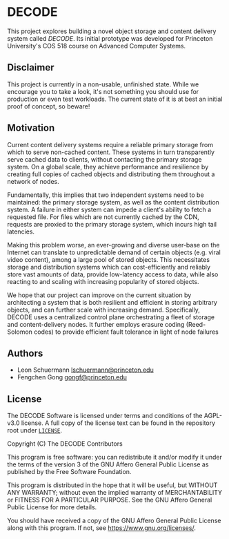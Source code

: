 # DECODE

This project explores building a novel object storage and content delivery
system called _DECODE_. Its initial prototype was developed for Princeton
University's COS 518 course on Advanced Computer Systems.

## Disclaimer

This project is currently in a non-usable, unfinished state. While we encourage
you to take a look, it's not something you should use for production or even
test workloads. The current state of it is at best an initial proof of concept,
so beware!

## Motivation

Current content delivery systems require a reliable primary storage from which
to serve non-cached content. These systems in turn transparently serve cached
data to clients, without contacting the primary storage system. On a global
scale, they achieve performance and resilience by creating full copies of cached
objects and distributing them throughout a network of nodes.

Fundamentally, this implies that two independent systems need to be maintained:
the primary storage system, as well as the content distribution system. A
failure in either system can impede a client's ability to fetch a requested
file. For files which are not currently cached by the CDN, requests are proxied
to the primary storage system, which incurs high tail latencies.

Making this problem worse, an ever-growing and diverse user-base on the Internet
can translate to unpredictable demand of certain objects (e.g. viral video
content), among a large pool of stored objects. This necessitates storage and
distribution systems which can cost-efficiently and reliably store vast amounts
of data, provide low-latency access to data, while also reacting to and scaling
with increasing popularity of stored objects.

We hope that our project can improve on the current situation by architecting a
system that is both resilient and efficient in storing arbitrary objects, and
can further scale with increasing demand. Specifically, DECODE uses a
centralized control plane orchestrating a fleet of storage and content-delivery
nodes. It further employs erasure coding (Reed-Solomon codes) to provide
efficient fault tolerance in light of node failures


## Authors

- Leon Schuermann <lschuermann@princeton.edu>
- Fengchen Gong <gongf@princeton.edu>

## License

The DECODE Software is licensed under terms and conditions of the AGPL-v3.0
license. A full copy of the license text can be found in the repository root
under [`LICENSE`](./LICENSE).

Copyright (C) The DECODE Contributors

This program is free software: you can redistribute it and/or modify it under
the terms of the version 3 of the GNU Affero General Public License as published
by the Free Software Foundation.

This program is distributed in the hope that it will be useful, but WITHOUT ANY
WARRANTY; without even the implied warranty of MERCHANTABILITY or FITNESS FOR A
PARTICULAR PURPOSE.  See the GNU Affero General Public License for more details.

You should have received a copy of the GNU Affero General Public License along
with this program.  If not, see <https://www.gnu.org/licenses/>.
